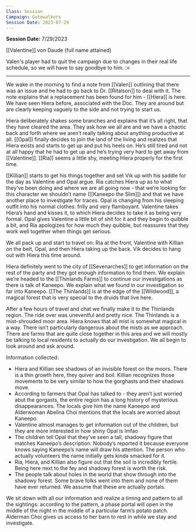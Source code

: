 ```yaml
---
Class: Session
Campaign: Gatewalkers
Session Date: 2023-07-29
---
```

**Session Date:** 7/29/2023

[[Valentine]] von Daude (full name attained)

Valen's player had to quit the campaign due to changes in their real life schedule, so we will have to say goodbye to him. :<

---

We wake in the morning to find a note from [[Valen]] outlining that there was an issue and he had to go back to Dr. [[Ritalson]] to deal with it. The note explains that a replacement has been found for him - [[Hiera]] is here. We have seen Hiera before, associated with the Doc. They are around but are clearly keeping vaguely to the side and not trying to start us.

Hiera deliberately shakes some branches and explains that it’s all right, that they have cleared the area. They ask how we all are and we have a chaotic back and forth where we aren’t really talking about anything productive at all. [[Opal]] finally decides to join the land of the living and realizes that Hiera exists and starts to get up and put his heels on. He’s still tired and not at all happy that he had to get up and he’s trying very hard to get away from [[Valentine]]. [[Ria]] seems a little shy, meeting Hiera properly for the first time.

[[Killian]] starts to get his things together and set Vik up with his saddle for the day as Valentine and Opal argue. Ria catches Hiera up as to what they’ve been doing and where we are all going now - that we’re looking for this character we shouldn’t name ([[Kaneepo the Slim]]) and that we have another place to investigate for traces. Opal is changing from his sleeping outfit into his normal clothes: frilly and very flamboyant. Valentine takes Hiera’s hand and kisses it, to which Hiera decides to take it as being very formal. Opal gives Valentine a little bit of shit for it and they begin to quibble a bit, and Ria apologizes for how much they quibble, but reassures that they work well together when things get serious.

We all pack up and start to travel on: Ria at the front, Valentine with Killian on the belt, Opal, and then Hiera taking up the back. Vik decides to hang out with Hiera this time around.

Hiera definitely went to the city of [[Sevenarches]] to get information on the rest of the party and they got enough information to find them. We explain we’re headed to the [[Thinlands Farms]] to continue our investigations as there is talk of Kaneepo. We explain what we found in our investigation so far into Kaneepo. [[The Thinlands]] is at the edge of the [[Wildwood]], a magical forest that is very special to the druids that live here.

After a few hours of travel and chat we finally make it to the Thinlands region. The ride over was uneventful and pretty nice. The Thinlands is a mist-shrouded moor area. Hiera knows that all mist is somewhat magical in a way. There isn’t particularly dangerous about the mists as we approach. There are farms that are quite close together in this area and we will mostly be talking to local residents to actually do our investigation. We all begin to look around and ask around.

Information collected:
- Hiera and Killian see shadows of an invisible forest on the moors. There is a thin growth here, they quiver and boil. Killian recognizes those movements to be very similar to how the gorghasts and their shadows move.
- According to farmers that Opal has talked to - they aren’t just worried abut the gorgasts, the entire region has a long history of mysterious disappearances. The locals give him the name Kaneepo and Alderwoman Abelina Choi mentions that the locals are worried about Kaneepo.
- Valentine almost manages to get information out of the children, but they are more interested in how shiny Opal is lmfao
- The children tell Opal that they’ve seen a tall, shadowy figure that matches Kaneepo’s description. Nobody’s reported it because everyone knows saying Kaneepo’s name will draw his attention. The person who actually volunteers the name initially gets kinda smacked for it.
- Ria, Hiera, and Killian also figure out that the soil is incredibly fertile. Being here next to the fey and shadowy forest is worth the risk.
- The people talk about holes in the world that show through into the shadowy forest. Some brave folks went into them and none of them have ever returned. We assume that these are actually portals.

We sit down with all our information and realize a timing and pattern to all the sightings: according to the pattern, a phase portal will open in the middle of the night in the middle of a particular farm’s potato patch. Alderman Choi gives us access to her barn to rest in while we stay and investigate.